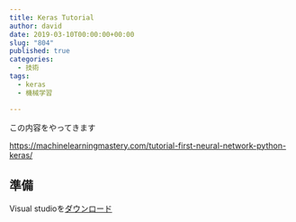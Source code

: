 ```yaml
---
title: Keras Tutorial
author: david
date: 2019-03-10T00:00:00+00:00
slug: "804"
published: true
categories:
  - 技術
tags:
  - keras
  - 機械学習

---
```

この内容をやってきます

<https://machinelearningmastery.com/tutorial-first-neural-network-python-keras/>

## 準備

Visual studioを[ダウンロード][1]

 [1]: https://visualstudio.microsoft.com/ja/downloads/
